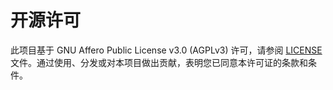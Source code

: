 # 开源许可

此项目基于 GNU Affero Public License v3.0 (AGPLv3)
许可，请参阅 [LICENSE](https://github.com/0xJacky/nginx-ui/blob/master/LICENSE) 文件。通过使用、分发或对本项目做出贡献，表明您已同意本许可证的条款和条件。
